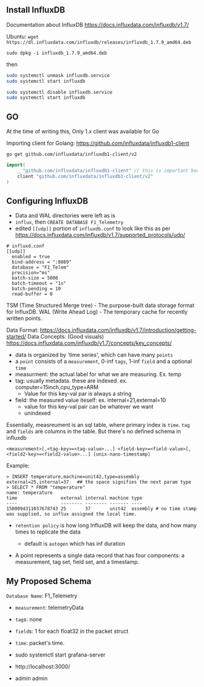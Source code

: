 ## Install InfluxDB
Documentation about InfluxDB https://docs.influxdata.com/influxdb/v1.7/

Ubuntu:
`wget https://dl.influxdata.com/influxdb/releases/influxdb_1.7.9_amd64.deb`

`sudo dpkg -i influxdb_1.7.9_amd64.deb`

then

```bash
sudo systemctl unmask influxdb.service
sudo systemctl start influxdb
```

```bash
sudo systemctl disable influxdb.service
sudo systemctl start influxdb
```

## GO

At the time of writing this, Only 1.x client was available for Go

Importing client for Golang: https://github.com/influxdata/influxdb1-client

`go get github.com/influxdata/influxdb1-client/v2`

```go
import(
	_ "github.com/influxdata/influxdb1-client" // this is important because of the bug in go mod
	client "github.com/influxdata/influxdb1-client/v2"
)
```

## Configuring InfluxDB
- Data and WAL directories were left as is
- `influx`, then `CREATE DATABASE F1_Telemetry`
- edited `[[udp]]` portion of `influxdb.conf` to look like this as per https://docs.influxdata.com/influxdb/v1.7/supported_protocols/udp/
```
# influxd.conf
[[udp]]
  enabled = true
  bind-address = ":8089"
  database = "F1_Telem"
  precision="ms"
  batch-size = 5000
  batch-timeout = "1s"
  batch-pending = 10
  read-buffer = 0
```

TSM (Time Structured Merge tree) - The purpose-built data storage format for InfluxDB. 
WAL (Write Ahead Log) - The temporary cache for recently written points. 

Data Format: https://docs.influxdata.com/influxdb/v1.7/introduction/getting-started/
Data Concepts: (Good visuals) https://docs.influxdata.com/influxdb/v1.7/concepts/key_concepts/

- data is organized by 'time series', which can have many `points`
- a `point` consists of a `measurement`, 0-inf `tags`, 1-inf `field` and a optional `time`
- measurment: the actual label for what we are measuring. Ex. temp
- tag: usually metadata. these are indexed.  ex. computer=15inch,cpu_type=ARM
  - Value for this key-val par is always a string
- field: the measured value iteself: ex. internal=21,external=10
  - value for this key-val pair can be whatever we want
  - unindexed

Essentially, measreument is an sql table, where primary index is `time`. `tag` and `fields` are columns in the table. But there's no defined schema in influxdb
```
<measurement>[,<tag-key>=<tag-value>...] <field-key>=<field-value>[,<field2-key>=<field2-value>...] [unix-nano-timestamp]
```

Example:

```
> INSERT temperature,machine=unit42,type=assembly external=25,internal=37   ## the space signifies the next param type
> SELECT * FROM "temperature"
name: temperature
time                external internal machine type
----                -------- -------- ------- ----
1580094311037678743 25       37       unit42  assembly # no time stamp was supplied, so influx assigned the local time.
```


- `retention policy` is how long InfluxDB will keep the data, and how many times to replicate the data
  - default is `autogen` which has inf duration

- A point represents a single data record that has four components: a measurement, tag set, field set, and a timestamp.


## My Proposed Schema
`Database Name`: F1_Telemetry
- `measurement`: telemetryData
- `tag`s: none
- `field`s: 1 for each float32 in the packet struct
- `time`: packet's time. 




- sudo systemctl start grafana-server
- http://localhost:3000/
- admin admin